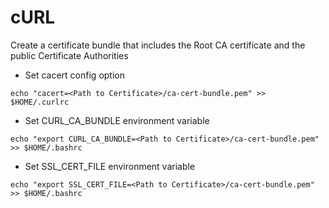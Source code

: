 # cURL

Create a certificate bundle that includes the Root CA certificate and the public Certificate Authorities

* Set cacert config option
```
echo "cacert=<Path to Certificate>/ca-cert-bundle.pem" >> $HOME/.curlrc
```
* Set CURL_CA_BUNDLE environment variable
```
echo "export CURL_CA_BUNDLE=<Path to Certificate>/ca-cert-bundle.pem" >> $HOME/.bashrc
```
* Set SSL_CERT_FILE environment variable
```
echo "export SSL_CERT_FILE=<Path to Certificate>/ca-cert-bundle.pem" >> $HOME/.bashrc
```
